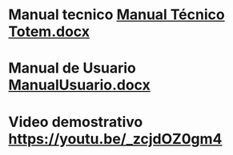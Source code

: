 # Manual tecnico [Manual Técnico Totem.docx](https://github.com/Totem-Univalle/Totem/files/13454877/Manual.Tecnico.Totem.docx)
# Manual de Usuario [ManualUsuario.docx](https://github.com/Totem-Univalle/Totem/files/13454879/ManualUsuario.docx)
# Video demostrativo https://youtu.be/_zcjdOZ0gm4
